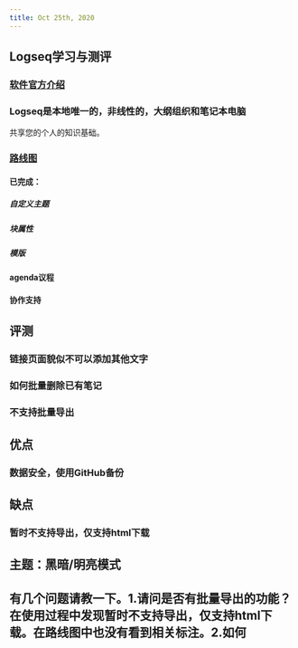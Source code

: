 ```yaml
---
title: Oct 25th, 2020
---
```


## Logseq学习与测评
### [软件官方介绍](https://logseq.com/blog/about )
### Logseq是本地唯一的，非线性的，大纲组织和笔记本电脑
共享您的个人的知识基础。
### [路线图](https://github.com/logseq/logseq/projects/1)
#### 已完成：
##### 自定义主题
##### 块属性
##### 模版
#### agenda议程
#### 协作支持
## 评测
### 链接页面貌似不可以添加其他文字
### 如何批量删除已有笔记
### 不支持批量导出
## 优点
### 数据安全，使用GitHub备份
## 缺点
### 暂时不支持导出，仅支持html下载
## 主题：黑暗/明亮模式
## 有几个问题请教一下。1.请问是否有批量导出的功能？在使用过程中发现暂时不支持导出，仅支持html下载。在路线图中也没有看到相关标注。2.如何
